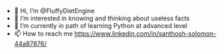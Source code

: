 - 👋 Hi, I’m @FluffyDietEngine
- 👀 I’m interested in knowing and thinking about useless facts 
- 🌱 I’m currently in path of learning Python at advanced level
- 📫 How to reach me https://www.linkedin.com/in/santhosh-solomon-44a87876/

<!---
FluffyDietEngine/FluffyDietEngine is a ✨ special ✨ repository because its `README.md` (this file) appears on your GitHub profile.
You can click the Preview link to take a look at your changes.
--->
